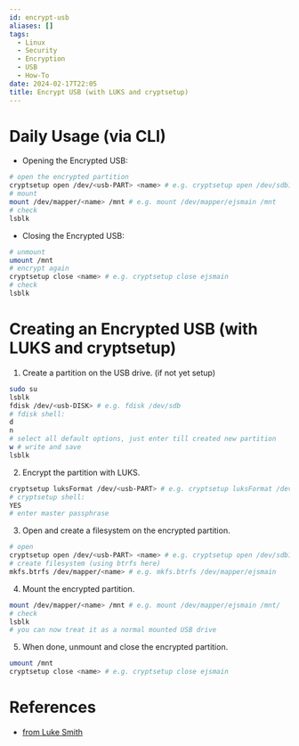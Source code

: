 ```yaml
---
id: encrypt-usb
aliases: []
tags:
  - Linux
  - Security
  - Encryption
  - USB
  - How-To
date: 2024-02-17T22:05
title: Encrypt USB (with LUKS and cryptsetup)
---
```

<!-- 2024-02-17-2205 (February 17, 2024 10:05 PM) -->

# Daily Usage (via CLI)
- Opening the Encrypted USB:
```bash
# open the encrypted partition
cryptsetup open /dev/<usb-PART> <name> # e.g. cryptsetup open /dev/sdb1 ejsmain
# mount
mount /dev/mapper/<name> /mnt # e.g. mount /dev/mapper/ejsmain /mnt
# check
lsblk
```

- Closing the Encrypted USB:
```bash
# unmount
umount /mnt
# encrypt again
cryptsetup close <name> # e.g. cryptsetup close ejsmain
# check
lsblk
```

# Creating an Encrypted USB (with LUKS and cryptsetup)
1. Create a partition on the USB drive. (if not yet setup)
```bash
sudo su
lsblk
fdisk /dev/<usb-DISK> # e.g. fdisk /dev/sdb
# fdisk shell:
d
n
# select all default options, just enter till created new partition
w # write and save
lsblk
```
2. Encrypt the partition with LUKS.
```bash
cryptsetup luksFormat /dev/<usb-PART> # e.g. cryptsetup luksFormat /dev/sdb1
# cryptsetup shell:
YES
# enter master passphrase
```
3. Open and create a filesystem on the encrypted partition.
```bash
# open
cryptsetup open /dev/<usb-PART> <name> # e.g. cryptsetup open /dev/sdb1 ejsmain
# create filesystem (using btrfs here)
mkfs.btrfs /dev/mapper/<name> # e.g. mkfs.btrfs /dev/mapper/ejsmain
```
4. Mount the encrypted partition.
```bash
mount /dev/mapper/<name> /mnt # e.g. mount /dev/mapper/ejsmain /mnt/
# check
lsblk
# you can now treat it as a normal mounted USB drive
```
5. When done, unmount and close the encrypted partition.
```bash
umount /mnt
cryptsetup close <name> # e.g. cryptsetup close ejsmain
```

# References
- [from Luke Smith](https://www.youtube.com/watch?v=ZNaT03-xamE)
